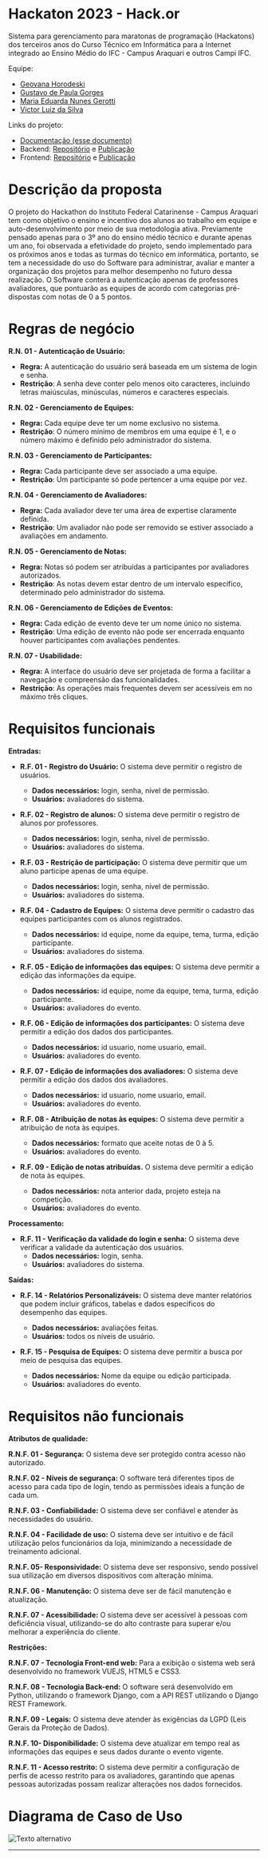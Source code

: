 # Hackaton 2023 - Hack.or

Sistema para gerenciamento para maratonas de programação (Hackatons) dos terceiros anos do Curso Técnico em Informática para a Internet integrado ao Ensino Médio do IFC - Campus Araquari e outros Campi IFC.

Equipe:
- [Geovana Horodeski](github.com/horodeski)
- [Gustavo de Paula Gorges](github.com/GustavodePaulaGorges)
- [Maria Eduarda Nunes Gerotti](github.com/mariagerotti)
- [Victor Luiz da Silva](github.com/VictoorLDS)

  
Links do projeto:

-   [Documentação (esse documento)](github.com/Pro3-2/Documentacao)
-   Backend: [Repositório]((https://github.com/Pro3-2/DjangoBla-main)) e [Publicação]([https://pi-backend.herokuapp.com/](https://djangobla-main-dev-khme.2.us-1.fl0.io))
-   Frontend: [Repositório](https://github.com/Pro3-2/Hack-or) e [Publicação](hackor.surge.sh)

# Descrição da proposta

O projeto do Hackathon do Instituto Federal Catarinense - Campus Araquari tem como objetivo o ensino e incentivo dos alunos ao trabalho em equipe e auto-desenvolvimento por meio de sua metodologia ativa. Previamente pensado apenas para o 3º ano do ensino médio técnico e durante apenas um ano, foi observada a efetividade do projeto, sendo implementado para os próximos anos e todas as turmas do técnico em informática, portanto, se tem a necessidade do uso do Software para administrar, avaliar e manter a organização dos projetos para melhor desempenho no futuro dessa realização. O Software conterá a autenticação apenas de professores avaliadores, que pontuarão as equipes de acordo com categorias pré-dispostas com notas de 0 a 5 pontos. 

# Regras de negócio

  ****R.N. 01 -** Autenticação de Usuário:**
-  **Regra:**
            A autenticação do usuário será baseada em um sistema de login e senha.
 - **Restrição**:
            A senha deve conter pelo menos oito caracteres, incluindo letras maiúsculas, minúsculas, números e caracteres especiais.

 ****R.N. 02 -** Gerenciamento de Equipes:**
  -  **Regra:**
            Cada equipe deve ter um nome exclusivo no sistema.
  - **Restrição**:
            O número mínimo de membros em uma equipe é 1, e o número máximo é definido pelo administrador do sistema.

  ****R.N. 03 -** Gerenciamento de Participantes:**
  - **Regra:**
            Cada participante deve ser associado a uma equipe.
  - **Restrição**:
            Um participante só pode pertencer a uma equipe por vez.

  ****R.N. 04 -** Gerenciamento de Avaliadores:**
  -  **Regra:**
            Cada avaliador deve ter uma área de expertise claramente definida.
  - **Restrição**:
            Um avaliador não pode ser removido se estiver associado a avaliações em andamento.

  ****R.N. 05 -** Gerenciamento de Notas:**
  - **Regra:**
            Notas só podem ser atribuídas a participantes por avaliadores autorizados.
  - **Restrição**:
            As notas devem estar dentro de um intervalo específico, determinado pelo administrador do sistema.

  ****R.N. 06 -** Gerenciamento de Edições de Eventos:**
  - **Regra:**
            Cada edição de evento deve ter um nome único no sistema.
  - **Restrição**:
            Uma edição de evento não pode ser encerrada enquanto houver participantes com avaliações pendentes.

  **R.N. 07 - Usabilidade:**
  -  **Regra:**
            A interface do usuário deve ser projetada de forma a facilitar a navegação e compreensão das funcionalidades.
  - **Restrição**:
            As operações mais frequentes devem ser acessíveis em no máximo três cliques.

# Requisitos funcionais

**Entradas:**

- **R.F. 01 - Registro do Usuário:** O sistema deve permitir o registro de usuários.
  - **Dados necessários:** login, senha, nível de permissão. 
  - **Usuários:** avaliadores do sistema.

- **R.F. 02 - Registro de alunos:** O sistema deve permitir o registro de alunos por professores.
  - **Dados necessários:** login, senha, nível de permissão. 
  - **Usuários:** avaliadores do sistema.

- **R.F. 03 - Restrição de participação:** O sistema deve permitir que um aluno participe apenas de uma equipe.
  - **Dados necessários:** login, senha, nível de permissão. 
  - **Usuários:**  avaliadores do sistema.

- **R.F. 04 - Cadastro de Equipes:** O sistema deve permitir o cadastro das equipes participantes com os alunos registrados.
  - **Dados necessários:** id equipe, nome da equipe, tema, turma, edição participante.
  - **Usuários:** avaliadores do sistema.

- **R.F. 05 - Edição de informações das equipes:** O sistema deve permitir a edição das informações da equipe.
   - **Dados necessários:** id equipe, nome da equipe, tema, turma, edição participante.
   - **Usuários:** avaliadores do evento.

- **R.F. 06 - Edição de informações dos participantes:** O sistema deve permitir a edição dos dados dos participantes.
  - **Dados necessários:** id usuario, nome usuario, email.
  - **Usuários:** avaliadores do evento.

- **R.F. 07 - Edição de informações dos avaliadores:** O sistema deve permitir a edição dos dados dos avaliadores.
  - **Dados necessários:**  id usuario, nome usuario, email.
  - **Usuários:** avaliadores do evento.

- **R.F. 08 - Atribuição de notas às equipes:** O sistema deve permitir a atribuição de nota às equipes.
  - **Dados necessários:** formato que aceite notas de 0 à 5.
  - **Usuários:** avaliadores do evento.

- **R.F. 09 - Edição de notas atribuídas.** O sistema deve permitir a edição de nota às equipes.
  - **Dados necessários:** nota anterior dada, projeto esteja na competição.
  - **Usuários:** avaliadores do evento.

**Processamento:**

- **R.F. 11 - Verificação da validade do login e senha:** O sistema deve verificar a validade da autenticação dos usuários.
  - **Dados necessários:** login, senha.
  - **Usuários:**  avaliadores do sistema.

**Saídas:**

- **R.F. 14 - Relatórios Personalizáveis:** O sistema deve manter relatórios que podem incluir gráficos, tabelas e dados específicos do desempenho das equipes. 
  - **Dados necessários:** avaliações feitas.
  - **Usuários:** todos os níveis de usuário.

- **R.F. 15 - Pesquisa de Equipes:** O sistema deve permitir a busca por meio de pesquisa das equipes. 
  - **Dados necessários:** Nome da equipe ou edição participada.
  - **Usuários:** avaliadores do evento.
 
#  Requisitos não funcionais

  **Atributos de qualidade:**

**R.N.F. 01 - Segurança:** O sistema deve ser protegido contra acesso não autorizado.

**R.N.F. 02 - Níveis de segurança:** O software terá diferentes tipos de acesso para cada tipo de login, tendo as permissões ideais a função de cada um.

**R.N.F. 03 - Confiabilidade:** O sistema deve ser confiável e atender às necessidades do usuário.

**R.N.F. 04 - Facilidade de uso:** O sistema deve ser intuitivo e de fácil utilização pelos funcionários da loja, minimizando a necessidade de treinamento adicional.

**R.N.F. 05- Responsividade:**  O sistema deve ser responsivo, sendo possível sua utilização em diversos dispositivos com alteração mínima.

**R.N.F. 06 - Manutenção:** O sistema deve ser de fácil manutenção e atualização.

**R.N.F. 07 - Acessibilidade:** O sistema deve ser acessível à pessoas com deficiência visual, utilizando-se do alto contraste para superar e/ou melhorar a experiência do cliente.

**Restrições:** 

**R.N.F. 07 - Tecnologia Front-end web:** Para a exibição o sistema web será desenvolvido no framework VUEJS, HTML5 e CSS3.

**R.N.F. 08 - Tecnologia Back-end:** O software será desenvolvido em Python, utilizando o framework Django, com a API REST utilizando o Django REST Framework.

**R.N.F. 09 - Legais:** O sistema deve atender às exigências da LGPD (Leis Gerais da Proteção de Dados).

**R.N.F. 10- Disponibilidade:** O sistema deve atualizar em tempo real as informações das equipes e seus dados durante o evento vigente.

**R.N.F. 11 - Acesso restrito:** O sistema deve permitir a configuração de perfis de acesso restrito para os avaliadores, garantindo que apenas pessoas autorizadas possam realizar alterações nos dados fornecidos.

# Diagrama de Caso de Uso

![Texto alternativo](docs/uml-hackathon.jpg)

---

